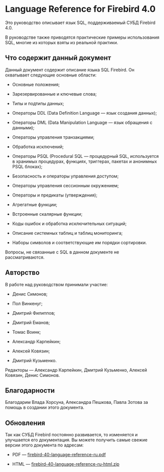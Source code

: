 Language Reference for Firebird 4.0
===================================

Это руководство описывает язык SQL, поддерживаемый СУБД Firebird 4.0.

В руководстве также приводятся практические примеры использования SQL, многие из
которых взяты из реальной практики.


Что содержит данный документ
----------------------------

Данный документ содержит описание языка SQL Firebird. Он охватывает следующие
основные области:

-   Основные положения;

-   Зарезервированные и ключевые слова;

-   Типы и подтипы данных;

-   Операторы DDL (Data Definition Language — язык создания данных);

-   Операторы DML (Data Manipulation Language — язык обращения с данными);

-   Операторы управления транзакциями;

-   Обработка исключений;

-   Операторы PSQL (Procedural SQL — процедурный SQL, используется в хранимых
    процедурах, функциях, триггерах, пакетах и анонимных PSQL блоках);

-   Безопасность и операторы управления доступом;

-   Операторы управления сессионным окружением;

-   Операторы и предикаты (утверждения);

-   Агрегатные функции;

-   Встроенные скалярные функции;

-   Коды ошибок и обработка исключительных ситуаций;

-   Описание системных таблиц и таблиц мониторинга;

-   Наборы символов и соответствующие им порядки сортировки.

Вопросы, не связанные с SQL в данном документе не рассматриваются.


Авторство
---------

В работе над руководством принимали участие:

-   Денис Симонов;

-   Пол Винкенуг;

-   Дмитрий Филиппов;

-   Дмитрий Еманов;

-   Томас Воинк;

-   Александр Карпейкин;

-   Алексей Ковязин;

-   Дмитрий Кузьменко.

Редакторы — Александр Карпейкин, Дмитрий Кузьменко, Алексей Ковязин, Денис
Симонов.


Благодарности
-------------

Благодарим Влада Хорсуна, Александра Пешкова, Павла Зотова за помощь в создании
этого документа.


Обновления
----------

Так как СУБД Firebird постоянно развивается, то изменяется и улучшается его
документация. Вы можете получить самые свежие версии этого документа по адресам:

 
-   PDF —
    [firebird-40-language-reference-ru.pdf](https://github.com/sim1984/langref40/releases/download/langref40/firebird-40-language-reference-ru.pdf)

-   HTML —
    [firebird-40-language-reference-ru-html.zip](https://github.com/sim1984/langref40/releases/download/langref40/firebird-40-language-reference-ru-html.zip)
    
    

